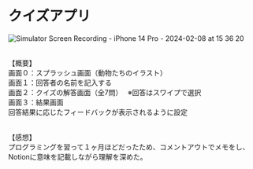 # クイズアプリ
![Simulator Screen Recording - iPhone 14 Pro - 2024-02-08 at 15 36 20](https://github.com/karasawaspark/Quiz/assets/156158259/4c2c0983-da18-4fef-a631-20e3fdc3df58)

<br>【概要】
<br>画面０：スプラッシュ画面（動物たちのイラスト）
<br>画面１：回答者の名前を記入する
<br>画面２：クイズの解答画面（全7問）　
※回答はスワイプで選択
<br>画面３：結果画面
<br>回答結果に応じたフィードバックが表示されるように設定

<br>【感想】
<br>プログラミングを習って１ヶ月ほどだったため、コメントアウトでメモをし、Notionに意味を記載しながら理解を深めた。
